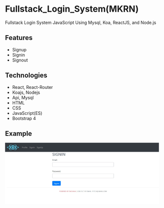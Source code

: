 <h1>Fullstack_Login_System(MKRN)</h1>
Fullstack Login System JavaScript Using Mysql, Koa, ReactJS, and Node.js

<h2>Features</h2>
<ul>
    <li>Signup</li>
    <li>Signin</li>
    <li>Signout</li>
</ul>

<h2>Technologies</h2>
<ul>
    <li>React, React-Router</li>
    <li>Koajs, Nodejs</li>
    <li>Api, Mysql</li>
    <li>HTML</li>
    <li>CSS</li>
    <li>JavaScript(ES)</li>
    <li>Bootstrap 4</li>
</ul>

<h2>Example</h2>
<img src="../login_images.jpg">
